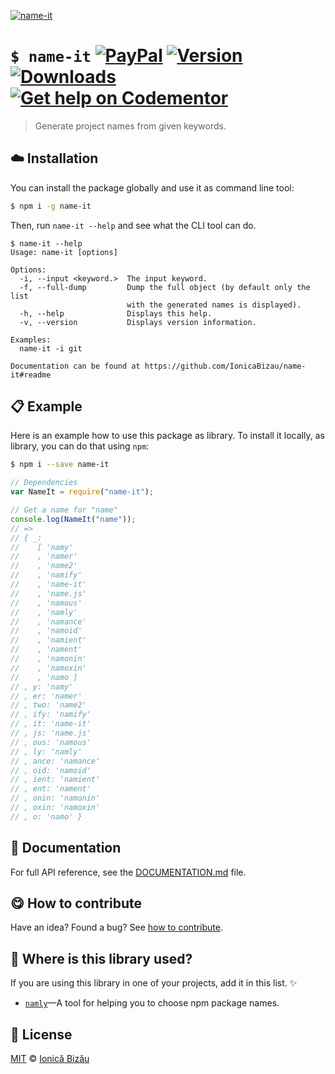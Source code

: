 
[![name-it](http://i.imgur.com/VhsfveB.png)](#)

# `$ name-it` [![PayPal](https://img.shields.io/badge/%24-paypal-f39c12.svg)][paypal-donations] [![Version](https://img.shields.io/npm/v/name-it.svg)](https://www.npmjs.com/package/name-it) [![Downloads](https://img.shields.io/npm/dt/name-it.svg)](https://www.npmjs.com/package/name-it) [![Get help on Codementor](https://cdn.codementor.io/badges/get_help_github.svg)](https://www.codementor.io/johnnyb?utm_source=github&utm_medium=button&utm_term=johnnyb&utm_campaign=github)

> Generate project names from given keywords.

## :cloud: Installation

You can install the package globally and use it as command line tool:


```sh
$ npm i -g name-it
```


Then, run `name-it --help` and see what the CLI tool can do.


```
$ name-it --help
Usage: name-it [options]

Options:
  -i, --input <keyword.>  The input keyword.
  -f, --full-dump         Dump the full object (by default only the list
                          with the generated names is displayed).
  -h, --help              Displays this help.
  -v, --version           Displays version information.

Examples:
  name-it -i git

Documentation can be found at https://github.com/IonicaBizau/name-it#readme
```

## :clipboard: Example


Here is an example how to use this package as library. To install it locally, as library, you can do that using `npm`:

```sh
$ npm i --save name-it
```



```js
// Dependencies
var NameIt = require("name-it");

// Get a name for "name"
console.log(NameIt("name"));
// =>
// { _:
//    [ 'namy'
//    , 'namer'
//    , 'name2'
//    , 'namify'
//    , 'name-it'
//    , 'name.js'
//    , 'namous'
//    , 'namly'
//    , 'namance'
//    , 'namoid'
//    , 'namient'
//    , 'nament'
//    , 'namonin'
//    , 'namoxin'
//    , 'namo ]
// , y: 'namy'
// , er: 'namer'
// , two: 'name2'
// , ify: 'namify'
// , it: 'name-it'
// , js: 'name.js'
// , ous: 'namous'
// , ly: 'namly'
// , ance: 'namance'
// , oid: 'namoid'
// , ient: 'namient'
// , ent: 'nament'
// , onin: 'namonin'
// , oxin: 'namoxin'
// , o: 'namo' }
```

## :memo: Documentation

For full API reference, see the [DOCUMENTATION.md][docs] file.

## :yum: How to contribute
Have an idea? Found a bug? See [how to contribute][contributing].

## :dizzy: Where is this library used?
If you are using this library in one of your projects, add it in this list. :sparkles:


 - [`namly`](https://github.com/IonicaBizau/namly#readme)—A tool for helping you to choose npm package names.

## :scroll: License

[MIT][license] © [Ionică Bizău][website]

[paypal-donations]: https://www.paypal.com/cgi-bin/webscr?cmd=_s-xclick&hosted_button_id=RVXDDLKKLQRJW
[donate-now]: http://i.imgur.com/6cMbHOC.png

[license]: http://showalicense.com/?fullname=Ionic%C4%83%20Biz%C4%83u%20%3Cbizauionica%40gmail.com%3E%20(http%3A%2F%2Fionicabizau.net)&year=2015#license-mit
[website]: http://ionicabizau.net
[contributing]: /CONTRIBUTING.md
[docs]: /DOCUMENTATION.md
